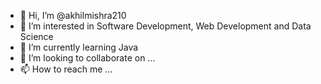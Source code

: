 - 👋 Hi, I’m @akhilmishra210
- 👀 I’m interested in Software Development, Web Development and Data Science
- 🌱 I’m currently learning Java 
- 💞️ I’m looking to collaborate on ...
- 📫 How to reach me ...

<!---
akhilmishra210/akhilmishra210 is a ✨ special ✨ repository because its `README.md` (this file) appears on your GitHub profile.
You can click the Preview link to take a look at your changes.
--->
